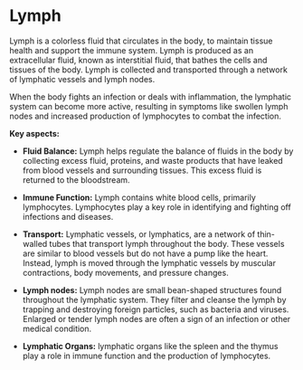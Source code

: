 # Lymph

Lymph is a colorless fluid that circulates in the body, to maintain tissue health and support the immune system. Lymph is produced as an extracellular fluid, known as interstitial fluid, that bathes the cells and tissues of the body. Lymph is collected and transported through a network of lymphatic vessels and lymph nodes.

When the body fights an infection or deals with inflammation, the lymphatic system can become more active, resulting in symptoms like swollen lymph nodes and increased production of lymphocytes to combat the infection.

**Key aspects:**

* **Fluid Balance:** Lymph helps regulate the balance of fluids in the body by collecting excess fluid, proteins, and waste products that have leaked from blood vessels and surrounding tissues. This excess fluid is returned to the bloodstream.

* **Immune Function:** Lymph contains white blood cells, primarily lymphocytes. Lymphocytes play a key role in identifying and fighting off infections and diseases.

* **Transport:** Lymphatic vessels, or lymphatics, are a network of thin-walled tubes that transport lymph throughout the body. These vessels are similar to blood vessels but do not have a pump like the heart. Instead, lymph is moved through the lymphatic vessels by muscular contractions, body movements, and pressure changes.

* **Lymph nodes:** Lymph nodes are small bean-shaped structures found throughout the lymphatic system. They filter and cleanse the lymph by trapping and destroying foreign particles, such as bacteria and viruses. Enlarged or tender lymph nodes are often a sign of an infection or other medical condition.

* **Lymphatic Organs:** lymphatic organs like the spleen and the thymus play a role in immune function and the production of lymphocytes.
